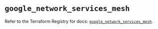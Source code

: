 # `google_network_services_mesh`

Refer to the Terraform Registry for docs: [`google_network_services_mesh`](https://registry.terraform.io/providers/hashicorp/google/6.34.1/docs/resources/network_services_mesh).
